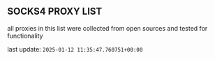 ## SOCKS4 PROXY LIST

all proxies in this list were collected from open sources and tested for functionality

last update: `2025-01-12 11:35:47.760751+00:00`